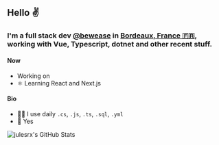 ## Hello ✌

### I'm a full stack dev [@bewease](https://bewease.fr/) in [Bordeaux, France 🇫🇷](https://www.openstreetmap.org/node/1691675873), working with Vue, Typescript, dotnet and other recent stuff.

#### Now

- Working on
- ⚛ Learning React and Next.js

#### Bio

- 👨‍💻 I use daily `.cs`, `.js`, `.ts`, `.sql`, `.yml`
- 🍝 Yes

![julesrx's GitHub Stats](https://github-readme-stats.vercel.app/api?username=julesrx&hide=stars&count_private=true&show_icons=true&theme=dark)
